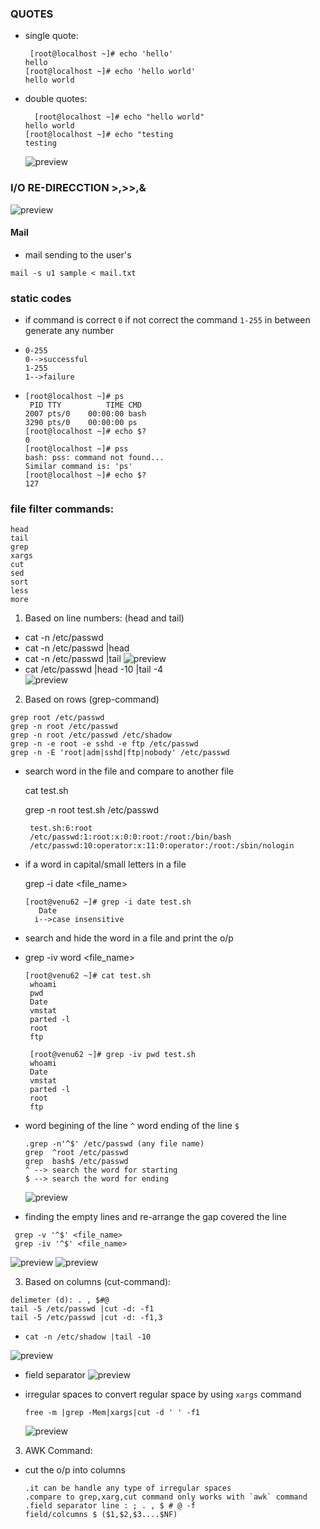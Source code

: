 ### QUOTES

* single quote:
  ```
   [root@localhost ~]# echo 'hello'
  hello
  [root@localhost ~]# echo 'hello world'
  hello world
  ```
* double quotes:
   ```
     [root@localhost ~]# echo "hello world"
   hello world
   [root@localhost ~]# echo "testing
   testing
  ```
  ![preview](images/shell6.PNG)

### I/O RE-DIRECCTION  >,>>,&
 ![preview](images/shell7.PNG)

#### Mail
* mail sending to the user's
 ```
 mail -s u1 sample < mail.txt
 ``` 
### static codes
* if command is correct `0` if not correct the command `1-255` in between generate any number

*  ```
   0-255
   0-->successful
   1-255
   1-->failure
   ```
*  ```
   [root@localhost ~]# ps
    PID TTY          TIME CMD
   2007 pts/0    00:00:00 bash
   3290 pts/0    00:00:00 ps
   [root@localhost ~]# echo $?
   0
   [root@localhost ~]# pss
   bash: pss: command not found...
   Similar command is: 'ps'
   [root@localhost ~]# echo $?
   127
   ```

### file filter commands: 
  ```
  head
  tail
  grep
  xargs
  cut
  sed
  sort
  less
  more
  ```
1. Based on line numbers: (head and tail)

* cat -n /etc/passwd 
* cat -n /etc/passwd |head
* cat -n /etc/passwd |tail
  ![preview](images/shell8.PNG)
* cat /etc/passwd |head -10 |tail -4  
  ![preview](images/shell9.PNG)   

2. Based on rows (grep-command) 
   
  ```
  grep root /etc/passwd
  grep -n root /etc/passwd
  grep -n root /etc/passwd /etc/shadow
  grep -n -e root -e sshd -e ftp /etc/passwd
  grep -n -E 'root|adm|sshd|ftp|nobody' /etc/passwd
  ```   
* search word in the file and compare to another file

  cat test.sh 

  grep -n root test.sh /etc/passwd
  
  ``` 
   test.sh:6:root
   /etc/passwd:1:root:x:0:0:root:/root:/bin/bash
   /etc/passwd:10:operator:x:11:0:operator:/root:/sbin/nologin 
  ```
  
* if a word in capital/small letters in a file  

  grep -i date <file_name>
  ```
  [root@venu62 ~]# grep -i date test.sh
     Date
    i-->case insensitive
  ```
* search and hide the word in a file and print the o/p

*  grep -iv  word <file_name>
   ```
   [root@venu62 ~]# cat test.sh
    whoami
    pwd
    Date
    vmstat
    parted -l
    root
    ftp
    
    [root@venu62 ~]# grep -iv pwd test.sh
    whoami
    Date
    vmstat
    parted -l
    root
    ftp
   ```  
* word begining of the line `^` word ending of the line `$`
  ```
  .grep -n'^$' /etc/passwd (any file name)   
  grep  ^root /etc/passwd 
  grep  bash$ /etc/passwd
  ^ --> search the word for starting
  $ --> search the word for ending
  ```  
  ![preview](images/shell10.PNG)

* finding the empty lines and re-arrange the gap covered the line
 ```
  grep -v '^$' <file_name>
  grep -iv '^$' <file_name>
  ```
  ![preview](images/shell11.PNG)
  ![preview](images/shell12.PNG)

  
3.  Based on columns (cut-command):

  ```
  delimeter (d): . , $#@
  tail -5 /etc/passwd |cut -d: -f1
  tail -5 /etc/passwd |cut -d: -f1,3
  ```
*  ```
   cat -n /etc/shadow |tail -10
   ```
  ![preview](images/shell13.PNG) 
* field separator 
  ![preview](images/shell14.PNG)

* irregular spaces to convert regular space by using `xargs` command
  ```
  free -m |grep -Mem|xargs|cut -d ' ' -f1
  ```
  ![preview](images/shell15.PNG)

3. AWK Command:
* cut the o/p into columns
  ```
  .it can be handle any type of irregular spaces
  .compare to grep,xarg,cut command only works with `awk` command
  .field separator line : ; . , $ # @ -f
  field/colcumns $ ($1,$2,$3....$NF)
  ```





 